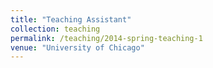 ```yaml
---
title: "Teaching Assistant"
collection: teaching
permalink: /teaching/2014-spring-teaching-1
venue: "University of Chicago"
---
```

